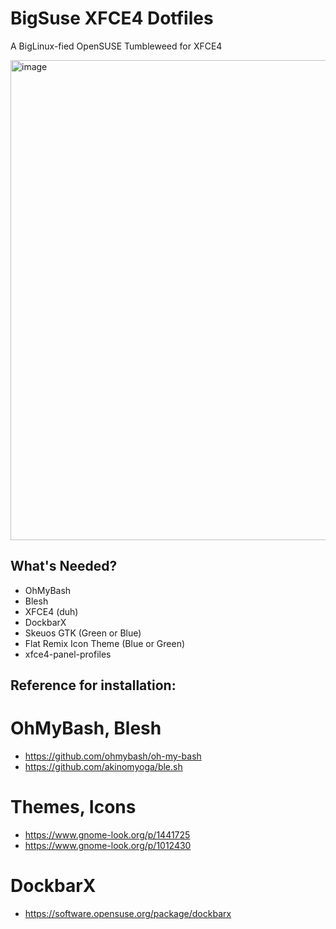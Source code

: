# BigSuse XFCE4 Dotfiles
A BigLinux-fied OpenSUSE Tumbleweed for XFCE4

<img width="1366" height="768" alt="image" src="https://github.com/user-attachments/assets/869ec76d-5e97-4cc0-8800-447b0d497346" />

## What's Needed?
- OhMyBash
- Blesh
- XFCE4 (duh)
- DockbarX
- Skeuos GTK (Green or Blue)
- Flat Remix Icon Theme (Blue or Green)
- xfce4-panel-profiles

## Reference for installation:
# OhMyBash, Blesh
- https://github.com/ohmybash/oh-my-bash
- https://github.com/akinomyoga/ble.sh
# Themes, Icons
- https://www.gnome-look.org/p/1441725
- https://www.gnome-look.org/p/1012430
# DockbarX
- https://software.opensuse.org/package/dockbarx
